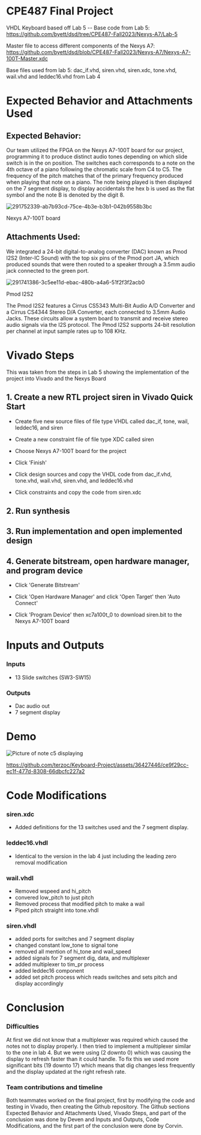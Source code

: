 # CPE487 Final Project
VHDL Keyboard based off Lab 5 -- Base code from Lab 5: https://github.com/byett/dsd/tree/CPE487-Fall2023/Nexys-A7/Lab-5

Master file to access different components of the Nexys A7: https://github.com/byett/dsd/blob/CPE487-Fall2023/Nexys-A7/Nexys-A7-100T-Master.xdc

Base files used from lab 5: dac_if.vhd, siren.vhd, siren.xdc, tone.vhd, wail.vhd and leddec16.vhd from Lab 4

# Expected Behavior and Attachments Used
## Expected Behavior: 

Our team utilized the FPGA on the Nexys A7-100T board for our project, programming it to produce distinct audio tones depending on which slide switch is in the on position. The switches each corresponds to a note on the 4th octave of a piano following the chromatic scale from C4 to C5. The frequency of the pitch matches that of the primary frequency produced when playing that note on a piano. The note being played is then displayed on the 7 segment display, to display accidentals the hex b is used as the flat symbol and the note B is denoted by the digit 8.

![291752339-ab7b93cd-75ce-4b3e-b3b1-042b9558b3bc](https://github.com/terzoc/Keyboard-Project/assets/144179870/e4f99b41-a2e8-498a-ad05-4dbf23a3c231)

Nexys A7-100T board

## Attachments Used: 

We integrated a 24-bit digital-to-analog converter (DAC) known as Pmod I2S2 (Inter-IC Sound) with the top six pins of the Pmod port JA, which produced sounds that were then routed to a speaker through a 3.5mm audio jack connected to the green port.

![291741386-3c5ee11d-ebac-480b-a4a6-51f2f3f2acb0](https://github.com/terzoc/Keyboard-Project/assets/144179870/f9ea8527-ec25-4acf-b3b1-7bb3da248740)

Pmod I2S2

The Pmod I2S2 features a Cirrus CS5343 Multi-Bit Audio A/D Converter and a Cirrus CS4344 Stereo D/A Converter, each connected to 3.5mm Audio Jacks. These circuits allow a system board to transmit and receive stereo audio signals via the I2S protocol. The Pmod I2S2 supports 24-bit resolution per channel at input sample rates up to 108 KHz.

# Vivado Steps
This was taken from the steps in Lab 5 showing the implementation of the project into Vivado and the Nexys Board

## 1. Create a new RTL project siren in Vivado Quick Start
- Create five new source files of file type VHDL called dac_if, tone, wail, leddec16, and siren

- Create a new constraint file of file type XDC called siren

- Choose Nexys A7-100T board for the project

- Click 'Finish'

- Click design sources and copy the VHDL code from dac_if.vhd, tone.vhd, wail.vhd, siren.vhd, and leddec16.vhd

- Click constraints and copy the code from siren.xdc

## 2. Run synthesis
## 3. Run implementation and open implemented design
## 4. Generate bitstream, open hardware manager, and program device
- Click 'Generate Bitstream'

- Click 'Open Hardware Manager' and click 'Open Target' then 'Auto Connect'

- Click 'Program Device' then xc7a100t_0 to download siren.bit to the Nexys A7-100T board

# Inputs and Outputs
### Inputs
- 13 Slide switches (SW3-SW15)
### Outputs
- Dac audio out
- 7 segment display
# Demo
![Picture of note c5 displaying](https://github.com/terzoc/Keyboard-Project/assets/36427446/75201197-7d7f-41ea-b263-8b1a51901f1e)

https://github.com/terzoc/Keyboard-Project/assets/36427446/ce9f29cc-ec1f-477d-8308-66dbcfc227a2

# Code Modifications 
### siren.xdc
- Added definitions for the 13 switches used and the 7 segment display. 
### leddec16.vhdl
- Identical to the version in the lab 4 just including the leading zero removal modification
### wail.vhdl
- Removed wspeed and hi_pitch
- convered low_pitch to just pitch
- Removed process that modified pitch to make a wail
- Piped pitch straight into tone.vhdl
### siren.vhdl
- added ports for switches and 7 segment display
- changed constant low_tone to signal tone
- removed all mention of hi_tone and wail_speed
- added signals for 7 segment dig, data, and multiplexer
- added multiplexer to tim_pr process
- added leddec16 component
- added set pitch process which reads switches and sets pitch and display accordingly

# Conclusion
### Difficulties 
At first we did not know that a multiplexer was required which caused the notes not to display properly. I then tried to implement a multiplexer similar to the one in lab 4. But we were using (2 downto 0) which was causing the display to refresh faster than it could handle. To fix this we used more significant bits (19 downto 17) which means that dig changes less frequently and the display updated at the right refresh rate.
### Team contributions and timeline
Both teammates worked on the final project, first by modifying the code and testing in Vivado, then creating the Github repository. The Github sections Expected Behavior and Attachments Used, Vivado Steps, and part of the conclusion was done by Deven and Inputs and Outputs, Code Modifications, and the first part of the conclusion were done by Corvin.
